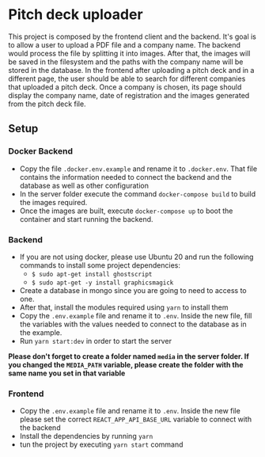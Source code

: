 # Pitch deck uploader

This project is composed by the frontend client and the backend.
It's goal is to allow a user to upload a PDF file and a company name. The backend would process the file by splitting it into images. After that, the images will be saved in the filesystem and the paths with the company name will be stored in the database.
In the frontend after uploading a pitch deck and in a different page, the user should be able to search for different companies that uploaded a pitch deck. Once a company is chosen, its page should display the company name, date of registration and the images generated from the pitch deck file.

## Setup

### Docker Backend

- Copy the file `.docker.env.example` and rename it to `.docker.env`. That file contains the information needed to connect the backend and the database as well as other configuration
- In the server folder execute the command `docker-compose build` to build the images required.
- Once the images are built, execute `docker-compose up` to boot the container and start running the backend.

### Backend

- If you are not using docker, please use Ubuntu 20 and run the following commands to install some project dependencies:
  - `$ sudo apt-get install ghostscript`
  - `$ sudo apt-get -y install graphicsmagick`
- Create a database in mongo since you are going to need to access to one.
- After that, install the modules required using `yarn` to install them
- Copy the `.env.example` file and rename it to `.env`. Inside the new file, fill the variables with the values needed to connect to the database as in the example.
- Run `yarn start:dev` in order to start the server

**Please don't forget to create a folder named `media` in the server folder. If you changed the `MEDIA_PATH` variable, please create the folder with the same name you set in that variable**

### Frontend

- Copy the `.env.example` file and rename it to `.env`. Inside the new file please set the correct `REACT_APP_API_BASE_URL` variable to connect with the backend
- Install the dependencies by running `yarn`
- tun the project by executing `yarn start` command
